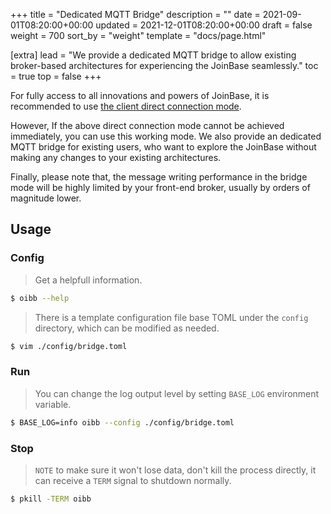 +++
title = "Dedicated MQTT Bridge"
description = ""
date = 2021-09-01T08:20:00+00:00
updated = 2021-12-01T08:20:00+00:00
draft = false
weight = 700
sort_by = "weight"
template = "docs/page.html"

[extra]
lead = "We provide a dedicated MQTT bridge to allow existing broker-based architectures for experiencing the JoinBase seamlessly."
toc = true
top = false
+++

For fully access to all innovations and powers of JoinBase, it is recommended to use [the client direct connection mode](/docs/references/mqtt/). 

However, If the above direct connection mode cannot be achieved immediately, you can use this working mode. We also provide an dedicated MQTT bridge for existing users, who want to explore the JoinBase without making any changes to your existing architectures.

Finally, please note that, the message writing performance in the bridge mode will be highly limited by your front-end broker, usually by orders of magnitude lower.

## Usage

### Config

> Get a helpfull information.

```bash
$ oibb --help
```

> There is a template configuration file base TOML under the `config` directory, 
which can be modified as needed.

```bash
$ vim ./config/bridge.toml
```

### Run

> You can change the log output level by setting `BASE_LOG` environment variable.

```bash
$ BASE_LOG=info oibb --config ./config/bridge.toml
```

### Stop
> `NOTE`
> to make sure it won't lose data, don't kill the process directly, it can receive a `TERM` signal to shutdown normally. 

```bash
$ pkill -TERM oibb
```

